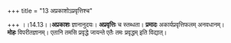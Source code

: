 +++
title = "13 अप्रकाशोऽप्रवृत्तिश्च"

+++
।।14.13।।**अप्रकाशः** ज्ञानानुदयः। **अप्रवृत्तिः** च स्तब्धता।
**प्रमादः** अकार्यप्रवृत्तिफलम् अनवधानम्। **मोहः** विपरीतज्ञानम्। एतानि
तमसि प्रवृद्धे जायन्ते एतैः तमः प्रवृद्धम् इति विद्यात्।
